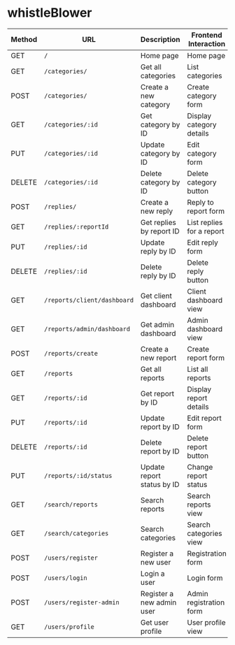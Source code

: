 # whistleBlower


| Method | URL                                           | Description                               | Frontend Interaction        |
|--------|-----------------------------------------------|-------------------------------------------|-----------------------------|
| GET    | `/`                                           | Home page                                 | Home page                   |
| GET    | `/categories/`                                | Get all categories                        | List categories             |
| POST   | `/categories/`                                | Create a new category                     | Create category form        |
| GET    | `/categories/:id`                             | Get category by ID                        | Display category details    |
| PUT    | `/categories/:id`                             | Update category by ID                     | Edit category form          |
| DELETE | `/categories/:id`                             | Delete category by ID                     | Delete category button      |
| POST   | `/replies/`                                   | Create a new reply                        | Reply to report form        |
| GET    | `/replies/:reportId`                          | Get replies by report ID                  | List replies for a report   |
| PUT    | `/replies/:id`                                | Update reply by ID                        | Edit reply form             |
| DELETE | `/replies/:id`                                | Delete reply by ID                        | Delete reply button         |
| GET    | `/reports/client/dashboard`                   | Get client dashboard                      | Client dashboard view       |
| GET    | `/reports/admin/dashboard`                    | Get admin dashboard                       | Admin dashboard view        |
| POST   | `/reports/create`                             | Create a new report                       | Create report form          |
| GET    | `/reports`                                    | Get all reports                           | List all reports            |
| GET    | `/reports/:id`                                | Get report by ID                          | Display report details      |
| PUT    | `/reports/:id`                                | Update report by ID                       | Edit report form            |
| DELETE | `/reports/:id`                                | Delete report by ID                       | Delete report button        |
| PUT    | `/reports/:id/status`                         | Update report status by ID                | Change report status        |
| GET    | `/search/reports`                             | Search reports                            | Search reports view         |
| GET    | `/search/categories`                          | Search categories                         | Search categories view      |
| POST   | `/users/register`                             | Register a new user                       | Registration form           |
| POST   | `/users/login`                                | Login a user                              | Login form                  |
| POST   | `/users/register-admin`                       | Register a new admin user                 | Admin registration form     |
| GET    | `/users/profile`                              | Get user profile                          | User profile view           |
